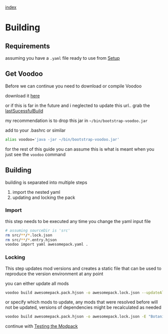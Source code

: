 [index](../../)

# Building

## Requirements

assuming you have a `.yaml` file ready to use from
[Setup](../setup)

## Get Voodoo

Before we can continue you need to download or compile Voodoo

download it
[here](https://ci.elytradev.com/job/elytra/job/Voodoo/job/rewrite/8/artifact/bootstrap/build/libs/bootstrap-voodoo-8.jar)

or if this is far in the future and i neglected to update this url.. grab the 
[lastSucessfulBuild](https://ci.elytradev.com/job/elytra/job/Voodoo/job/master/lastSuccessfulBuild/)

my recommendation is to drop this jar in `~/bin/bootstrap-voodoo.jar`

add to your .bashrc or similar

```bash
alias voodoo='java -jar ~/bin/bootstrap-voodoo.jar'
```

for the rest of this guide you can assume this is what is meant 
when you just see the `voodoo` command

## Building

building is separated into multiple steps
1. import the nested yaml
2. updating and locking the pack

### Import

this step needs to be executed any time you change the yaml input file

```bash
# assuming sourceDir is 'src'
rm src/**/*.lock.json
rm src/**/*.entry.hjson
voodoo import yaml awesomepack.yaml .
```

### Locking

This step updates mod versions and creates a static file that can be used to reproduce the version environment at any point

you can either update all mods
```bash
voodoo build awesomepack.pack.hjson -o awesomepack.lock.json --updateAll
```

or specify which mods to update, any mods that were resolved before will not be updated,
versions of dependencies might be recalculated as needed

```bash
voodoo build awesomepack.pack.hjson -o awesomepack.lock.json -E "Botania" -E "Magic Arsenal"
```


continue with [Testing the Modpack](../testing)